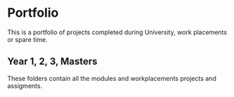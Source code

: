 # Portfolio
This is a portfolio of projects completed during University, work placements or spare time.

## Year 1, 2, 3, Masters
These folders contain all the modules and workplacements projects and assigments.
